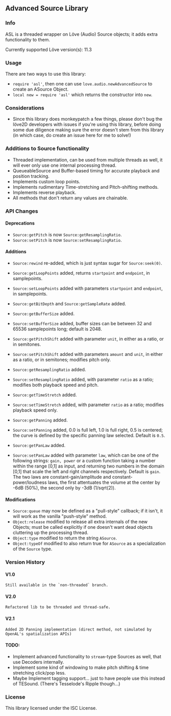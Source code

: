 Advanced Source Library
----------------------------------------------------------

### Info

ASL is a threaded wrapper on Löve (Audio) Source objects; it adds extra functionality to them.

Currently supported Löve version(s): 11.3

### Usage

There are two ways to use this library:

- `require 'asl'`, then one can use `love.audio.newAdvancedSource` to create an ASource Object.
- `local new = require 'asl'` which returns the constructor into `new`.

### Considerations

- Since this library does monkeypatch a few things, please don't bug the löve2D developers with issues if you're using this library, before doing some due diligence making sure the error doesn't stem from this library (in which case, do create an issue here for me to solve!)

### Additions to Source functionality

- Threaded implementation, can be used from multiple threads as well, it will ever only use one internal processing thread.
- QueueableSource and Buffer-based timing for accurate playback and position tracking.
- Implements custom loop points.
- Implements rudimentary Time-stretching and Pitch-shifting methods.
- Implements reverse playback.
- All methods that don't return any values are chainable.

### API Changes

#### Deprecations
- `Source:getPitch` is now `Source:getResamplingRatio`.
- `Source:setPitch` is now `Source:setResamplingRatio`.

#### Additions
- `Source:rewind` re-added, which is just syntax sugar for `Source:seek(0)`.
- `Source:getLoopPoints` added, returns `startpoint` and `endpoint`, in samplepoints.
- `Source:setLoopPoints` added with parameters `startpoint` and `endpoint`, in samplepoints.
- `Source:getBitDepth` and `Source:getSampleRate` added.
- `Source:getBufferSize` added.
- `Source:setBufferSize` added, buffer sizes can be between 32 and 65536 samplepoints long; default is 2048.
- `Source:getPitchShift` added with parameter `unit`, in either as a ratio, or in semitones.
- `Source:setPitchShift` added with parameters `amount` and `unit`, in either as a ratio, or in semitones; modifies pitch only.
- `Source:getResamplingRatio` added.
- `Source:setResamplingRatio` added, with parameter `ratio` as a ratio; modifies both playback speed and pitch.
- `Source:getTimeStretch` added.
- `Source:setTimeStretch` added, with parameter `ratio` as a ratio; modifies playback speed only.

- `Source:getPanning` added.
- `Source:setPanning` added, 0.0 is full left, 1.0 is full right, 0.5 is centered; the curve is defined by the specific panning law selected. Default is `0.5`.
- `Source:getPanLaw` added.
- `Source:setPanLaw` added with parameter `law`, which can be one of the following strings: `gain, power` or a custom function taking a number within the range [0,1] as input, and returning two numbers in the domain [0,1] that scale the left and right channels respectively. Default is `gain`.
The two laws are constant-gain/amplitude and constant-power/loudness laws, the first attentuates the volume at the center by -6dB (50%), the second only by -3dB (1/sqrt(2)).

#### Modifications
- `Source:queue` may now be defined as a "pull-style" callback; if it isn't, it will work as the vanilla "push-style" method.
- `Object:release` modified to release all extra internals of the new Objects; must be called explicitly if one doesn't want dead objects cluttering up the processing thread.
- `Object:type` modified to return the string `ASource`.
- `Object:typeOf` modified to also return true for `ASource` as a specialization of the `Source` type.

### Version History

#### V1.0

	Still available in the `non-threaded` branch.

#### V2.0

	Refactored lib to be threaded and thread-safe.

#### V2.1

	Added 2D Panning implementation (direct method, not simulated by OpenAL's spatialization APIs)

#### TODO:

- Implement advanced functionality to `stream`-type Sources as well, that use Decoders internally.
- Implement some kind of windowing to make pitch shifting & time stretching click/pop less.
- Maybe Implement tagging support... just to have people use this instead of TESound. (There's Tesselode's Ripple though...)

### License
This library licensed under the ISC License.
